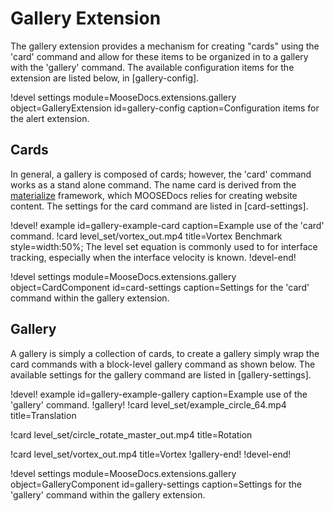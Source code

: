 # Gallery Extension

The gallery extension provides a mechanism for creating "cards" using the 'card' command and
allow for these items to be organized in to a gallery with the 'gallery' command. The
available configuration items for the extension are listed below, in [gallery-config].

!devel settings module=MooseDocs.extensions.gallery
                object=GalleryExtension
                id=gallery-config
                caption=Configuration items for the alert extension.

## Cards

In general, a gallery is composed of cards; however, the 'card' command works as a stand
alone command. The name card is derived from the [materialize](https://materializecss.com/cards.html)
framework, which MOOSEDocs relies for creating website content. The settings for the
card command are listed in [card-settings].

!devel! example id=gallery-example-card
               caption=Example use of the 'card' command.
!card level_set/vortex_out.mp4 title=Vortex Benchmark style=width:50%;
The level set equation is commonly used to for interface tracking, especially when the interface
velocity is known.
!devel-end!

!devel settings module=MooseDocs.extensions.gallery
                object=CardComponent
                id=card-settings
                caption=Settings for the 'card' command within the gallery extension.



## Gallery

A gallery is simply a collection of cards, to create a gallery simply wrap the card commands
with a block-level gallery command as shown below. The available settings for the gallery command
are listed in [gallery-settings].

!devel! example id=gallery-example-gallery
               caption=Example use of the 'gallery' command.
!gallery!
!card level_set/example_circle_64.mp4 title=Translation

!card level_set/circle_rotate_master_out.mp4 title=Rotation

!card level_set/vortex_out.mp4 title=Vortex
!gallery-end!
!devel-end!

!devel settings module=MooseDocs.extensions.gallery
                object=GalleryComponent
                id=gallery-settings
                caption=Settings for the 'gallery' command within the gallery extension.
